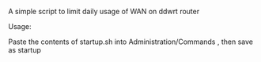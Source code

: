 A simple script to limit daily usage of WAN on ddwrt router

Usage:

Paste the contents of startup.sh into Administration/Commands , then save as startup
